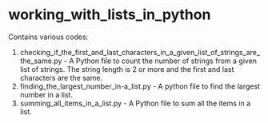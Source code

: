 # working_with_lists_in_python
Contains various codes:
1. checking_if_the_first_and_last_characters_in_a_given_list_of_strings_are_the_same.py - A Python file to count the number of strings from a given list of strings. The string length is 2 or more and the first and last characters are the same.
2. finding_the_largest_number_in-a_list.py - A python file to find the largest number in a list.
3. summing_all_items_in_a_list.py - A Python file to sum all the items in a list.
